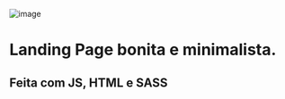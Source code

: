 ![image](https://github.com/CaioCesarMDS/Fylo-LandingPage/assets/144278631/6e903313-e5b2-4b5c-917e-1846e7b71400)

# Landing Page bonita e minimalista.
## Feita com JS, HTML e SASS
